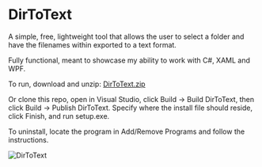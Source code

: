 # DirToText

A simple, free, lightweight tool that allows the user to select a folder and have the filenames within exported to a text format.

Fully functional, meant to showcase my ability to work with C#, XAML and WPF.

To run, download and unzip:
[DirToText.zip](https://github.com/ChristopherPerrault/DirToText/files/14066925/DirToText.zip)

Or clone this repo, open in Visual Studio, click Build -> Build DirToText, then click Build -> Publish DirToText.
Specify where the install file should reside, click Finish, and run setup.exe.

To uninstall, locate the program in Add/Remove Programs and follow the instructions.

 ![DirToText](https://github.com/ChristopherPerrault/DirToText/assets/86622794/60bee50e-e6ff-43f5-a69f-8b8786e85493)
